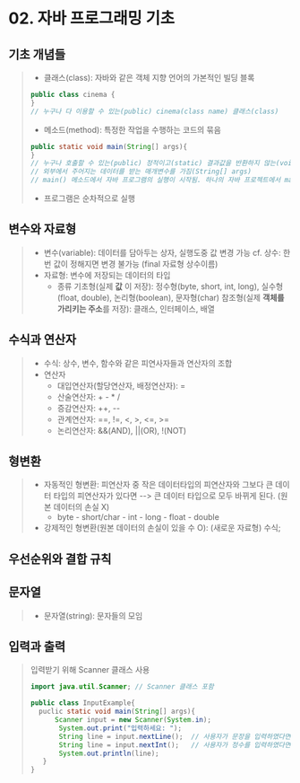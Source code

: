 # 02. 자바 프로그래밍 기초
## 기초 개념들
> - 클래스(class): 자바와 같은 객체 지향 언어의 가본적인 빌딩 블록
> ```java
> public class cinema {
> }
> // 누구나 다 이용할 수 있는(public) cinema(class name) 클래스(class)
> ```
> - 메소드(method): 특정한 작업을 수행하는 코드의 묶음
> ```java
> public static void main(String[] args){
> }
> // 누구나 호출할 수 있는(public) 정적이고(static) 결과값을 반환하지 않는(void) main(method name) 메소드
> // 외부에서 주어지는 데이터를 받는 매개변수를 가짐(String[] args)
> // main() 메소드에서 자바 프로그램의 실행이 시작됨. 하나의 자바 프로젝트에서 main()메소드를 가진 클래스가 반드시 하나 존재해야 함.
> ```
> - 프로그램은 순차적으로 실행


## 변수와 자료형
> - 변수(variable): 데이터를 담아두는 상자, 실행도중 값 변경 가능
> cf. 상수: 한번 값이 정해지면 변경 불가능	(final 자료형 상수이름)
> - 자료형: 변수에 저장되는 데이터의 타입
> 	- 종류
> 	기초형(실제 **값** 이 저장): 정수형(byte, short, int, long), 실수형(float, double), 논리형(boolean), 문자형(char)
> 	참조형(실제 **객체를 가리키는 주소**를 저장): 클래스, 인터페이스, 배열


## 수식과 연산자
> - 수식: 상수, 변수, 함수와 같은 피연사자들과 연산자의 조합
> - 연산자
> 	- 대입연산자(할당연산자, 배정연산자): =
> 	- 산술연산자: + - * /
> 	- 증감연산자: ++, --
> 	- 관계연산자: ==, !=, <, >, <=, >=
> 	- 논리연산자: &&(AND), ||(OR), !(NOT)


## 형변환
> - 자동적인 형변환: 피연산자 중 작은 데이터타입의 피연산자와 그보다 큰 데이터 타입의 피연산자가 있다면 --> 큰 데이터 타입으로 모두 바뀌게 된다. (원본 데이터의 손실 X)
> 	- byte - short/char - int - long - float - double
> - 강제적인 형변환(원본 데이터의 손실이 있을 수 O): (새로운 자료형) 수식;


## 우선순위와 결합 규칙

## 문자열
> - 문자열(string): 문자들의 모임

## 입력과 출력
> 입력받기 위해 Scanner 클래스 사용
> ```java
> import java.util.Scanner; // Scanner 클래스 포함
> 
> public class InputExample{
>	puclic static void main(String[] args){
>    	Scanner input = new Scanner(System.in);	
>        System.out.print("입력하세요: ");
>        String line = input.nextLine();  // 사용자가 문장을 입력하였다면, 한 줄 다 읽기
>        String line = input.nextInt();   // 사용자가 정수를 입력하였다면, 입력한 첫번째 숫자 읽기
>        System.out.println(line);	              
>    }
>}
> ```
